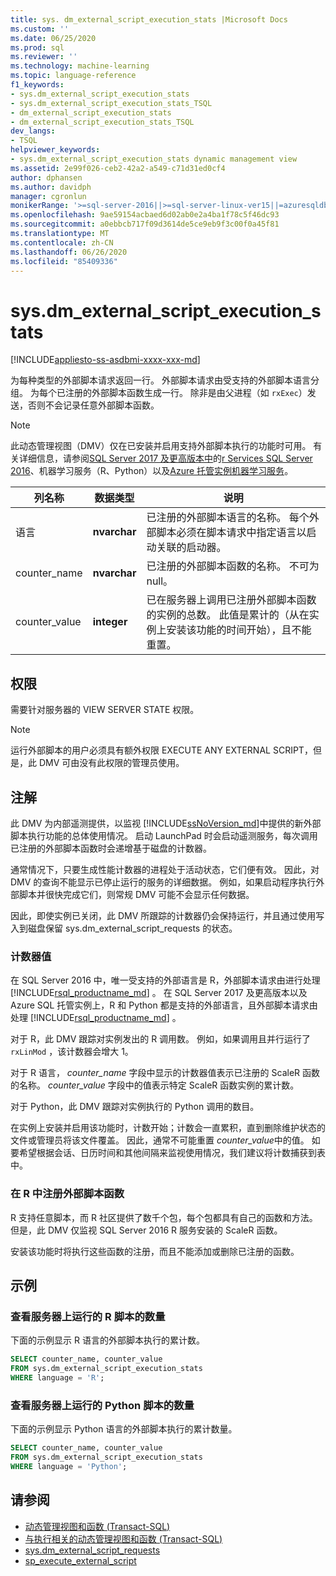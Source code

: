 ```yaml
---
title: sys. dm_external_script_execution_stats |Microsoft Docs
ms.custom: ''
ms.date: 06/25/2020
ms.prod: sql
ms.reviewer: ''
ms.technology: machine-learning
ms.topic: language-reference
f1_keywords:
- sys.dm_external_script_execution_stats
- sys.dm_external_script_execution_stats_TSQL
- dm_external_script_execution_stats
- dm_external_script_execution_stats_TSQL
dev_langs:
- TSQL
helpviewer_keywords:
- sys.dm_external_script_execution_stats dynamic management view
ms.assetid: 2e99f026-ceb2-42a2-a549-c71d31ed0cf4
author: dphansen
ms.author: davidph
manager: cgronlun
monikerRange: '>=sql-server-2016||>=sql-server-linux-ver15||=azuresqldb-mi-current||=sqlallproducts-allversions'
ms.openlocfilehash: 9ae59154acbaed6d02ab0e2a4ba1f78c5f46dc93
ms.sourcegitcommit: a0ebbcb717f09d3614de5ce9eb9f3c00f0a45f81
ms.translationtype: MT
ms.contentlocale: zh-CN
ms.lasthandoff: 06/26/2020
ms.locfileid: "85409336"
---
```

# <a name="sysdm_external_script_execution_stats"></a>sys.dm_external_script_execution_stats
[!INCLUDE[appliesto-ss-asdbmi-xxxx-xxx-md](../../includes/appliesto-ss-asdbmi-xxxx-xxx-md.md)]

为每种类型的外部脚本请求返回一行。 外部脚本请求由受支持的外部脚本语言分组。 为每个已注册的外部脚本函数生成一行。 除非是由父进程（如 `rxExec`）发送，否则不会记录任意外部脚本函数。
  
> [!NOTE]  
> 此动态管理视图（DMV）仅在已安装并启用支持外部脚本执行的功能时可用。 有关详细信息，请参阅[SQL Server 2017 及更高版本中](../../machine-learning/sql-server-machine-learning-services.md)的[r Services SQL Server 2016](../../machine-learning/r/sql-server-r-services.md)、机器学习服务（R、Python）以及[Azure 托管实例机器学习服务](/azure/azure-sql/managed-instance/machine-learning-services-overview)。
  
|列名称|数据类型|说明|  
|-----------------|---------------|-----------------|  
|语言|**nvarchar**|已注册的外部脚本语言的名称。 每个外部脚本必须在脚本请求中指定语言以启动关联的启动器。 |  
|counter_name|**nvarchar**|已注册的外部脚本函数的名称。 不可为 null。|  
|counter_value|**integer**|已在服务器上调用已注册外部脚本函数的实例的总数。 此值是累计的（从在实例上安装该功能的时间开始），且不能重置。|  

## <a name="permissions"></a>权限

 需要针对服务器的 VIEW SERVER STATE 权限。  
  
> [!NOTE]  
> 运行外部脚本的用户必须具有额外权限 EXECUTE ANY EXTERNAL SCRIPT，但是，此 DMV 可由没有此权限的管理员使用。
  
## <a name="remarks"></a>注解

  此 DMV 为内部遥测提供，以监视 [!INCLUDE[ssNoVersion_md](../../includes/ssnoversion-md.md)]中提供的新外部脚本执行功能的总体使用情况。 启动 LaunchPad 时会启动遥测服务，每次调用已注册的外部脚本函数时会递增基于磁盘的计数器。

通常情况下，只要生成性能计数器的进程处于活动状态，它们便有效。 因此，对 DMV 的查询不能显示已停止运行的服务的详细数据。 例如，如果启动程序执行外部脚本并很快完成它们，则常规 DMV 可能不会显示任何数据。

因此，即使实例已关闭，此 DMV 所跟踪的计数器仍会保持运行，并且通过使用写入到磁盘保留 sys.dm_external_script_requests 的状态。

### <a name="counter-values"></a>计数器值

在 SQL Server 2016 中，唯一受支持的外部语言是 R，外部脚本请求由进行处理 [!INCLUDE[rsql_productname_md](../../includes/rsql-productname-md.md)] 。 在 SQL Server 2017 及更高版本以及 Azure SQL 托管实例上，R 和 Python 都是支持的外部语言，且外部脚本请求由处理 [!INCLUDE[rsql_productname_md](../../includes/rsql-productnamenew-md.md)] 。

对于 R，此 DMV 跟踪对实例发出的 R 调用数。 例如，如果调用且并行运行了 `rxLinMod` ，该计数器会增大 1。

对于 R 语言， *counter_name* 字段中显示的计数器值表示已注册的 ScaleR 函数的名称。 *counter_value* 字段中的值表示特定 ScaleR 函数实例的累计数。 

对于 Python，此 DMV 跟踪对实例执行的 Python 调用的数目。

在实例上安装并启用该功能时，计数开始；计数会一直累积，直到删除维护状态的文件或管理员将该文件覆盖。 因此，通常不可能重置 *counter_value*中的值。 如要希望根据会话、日历时间和其他间隔来监视使用情况，我们建议将计数捕获到表中。

### <a name="registration-of-external-script-functions-in-r"></a>在 R 中注册外部脚本函数

R 支持任意脚本，而 R 社区提供了数千个包，每个包都具有自己的函数和方法。 但是，此 DMV 仅监视 SQL Server 2016 R 服务安装的 ScaleR 函数。

安装该功能时将执行这些函数的注册，而且不能添加或删除已注册的函数。

## <a name="examples"></a>示例  
  
### <a name="viewing-the-number-of-r-scripts-run-on-the-server"></a>查看服务器上运行的 R 脚本的数量

 下面的示例显示 R 语言的外部脚本执行的累计数。  
  
```sql
SELECT counter_name, counter_value
FROM sys.dm_external_script_execution_stats
WHERE language = 'R';
```  

### <a name="viewing-the-number-of-python-scripts-run-on-the-server"></a>查看服务器上运行的 Python 脚本的数量

下面的示例显示 Python 语言的外部脚本执行的累计数量。  
  
```sql
SELECT counter_name, counter_value
FROM sys.dm_external_script_execution_stats
WHERE language = 'Python';
```  

## <a name="see-also"></a>请参阅

+ [动态管理视图和函数 (Transact-SQL)](~/relational-databases/system-dynamic-management-views/system-dynamic-management-views.md)
+ [与执行相关的动态管理视图和函数 (Transact-SQL)](../../relational-databases/system-dynamic-management-views/execution-related-dynamic-management-views-and-functions-transact-sql.md)
+ [sys.dm_external_script_requests](../../relational-databases/system-dynamic-management-views/sys-dm-external-script-requests.md)  
+ [sp_execute_external_script](../../relational-databases/system-stored-procedures/sp-execute-external-script-transact-sql.md)  
